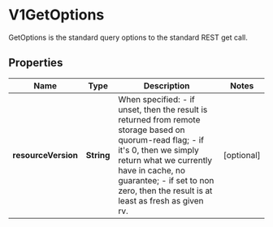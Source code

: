 

# V1GetOptions

GetOptions is the standard query options to the standard REST get call.
## Properties

Name | Type | Description | Notes
------------ | ------------- | ------------- | -------------
**resourceVersion** | **String** | When specified: - if unset, then the result is returned from remote storage based on quorum-read flag; - if it&#39;s 0, then we simply return what we currently have in cache, no guarantee; - if set to non zero, then the result is at least as fresh as given rv. |  [optional]



